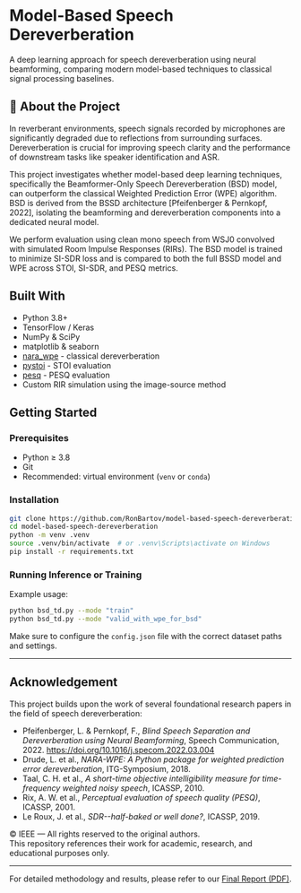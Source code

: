 # Model-Based Speech Dereverberation

A deep learning approach for speech dereverberation using neural beamforming, comparing modern model-based techniques to classical signal processing baselines.

## 📌 About the Project

In reverberant environments, speech signals recorded by microphones are significantly degraded due to reflections from surrounding surfaces. Dereverberation is crucial for improving speech clarity and the performance of downstream tasks like speaker identification and ASR.

This project investigates whether model-based deep learning techniques, specifically the Beamformer-Only Speech Dereverberation (BSD) model, can outperform the classical Weighted Prediction Error (WPE) algorithm. BSD is derived from the BSSD architecture [Pfeifenberger & Pernkopf, 2022], isolating the beamforming and dereverberation components into a dedicated neural model.

We perform evaluation using clean mono speech from WSJ0 convolved with simulated Room Impulse Responses (RIRs). The BSD model is trained to minimize SI-SDR loss and is compared to both the full BSSD model and WPE across STOI, SI-SDR, and PESQ metrics.

## Built With

- Python 3.8+
- TensorFlow / Keras
- NumPy & SciPy
- matplotlib & seaborn
- [nara_wpe](https://github.com/fgnt/nara_wpe) - classical dereverberation
- [pystoi](https://github.com/mpariente/pystoi) - STOI evaluation
- [pesq](https://github.com/ludlows/python-pesq) - PESQ evaluation
- Custom RIR simulation using the image-source method

## Getting Started

### Prerequisites

- Python ≥ 3.8
- Git
- Recommended: virtual environment (`venv` or `conda`)

### Installation

```bash
git clone https://github.com/RonBartov/model-based-speech-dereverberation.git
cd model-based-speech-dereverberation
python -m venv .venv
source .venv/bin/activate  # or .venv\Scripts\activate on Windows
pip install -r requirements.txt
```

### Running Inference or Training

Example usage:
```bash
python bsd_td.py --mode "train"
python bsd_td.py --mode "valid_with_wpe_for_bsd"
```

Make sure to configure the `config.json` file with the correct dataset paths and settings.

---

## Acknowledgement

This project builds upon the work of several foundational research papers in the field of speech dereverberation:

- Pfeifenberger, L. & Pernkopf, F., *Blind Speech Separation and Dereverberation using Neural Beamforming*, Speech Communication, 2022. https://doi.org/10.1016/j.specom.2022.03.004
- Drude, L. et al., *NARA-WPE: A Python package for weighted prediction error dereverberation*, ITG-Symposium, 2018.
- Taal, C. H. et al., *A short-time objective intelligibility measure for time-frequency weighted noisy speech*, ICASSP, 2010.
- Rix, A. W. et al., *Perceptual evaluation of speech quality (PESQ)*, ICASSP, 2001.
- Le Roux, J. et al., *SDR--half-baked or well done?*, ICASSP, 2019.

© IEEE — All rights reserved to the original authors.  
This repository references their work for academic, research, and educational purposes only.

---

For detailed methodology and results, please refer to our [Final Report (PDF)](./Project_Final_Report-_Model_based_deep_learning.pdf).
